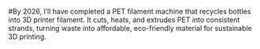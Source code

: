 #By 2026, I’ll have completed a PET filament machine that recycles bottles into 3D printer filament. It cuts, heats, and extrudes PET into consistent strands, turning waste into affordable, eco-friendly material for sustainable 3D printing.

